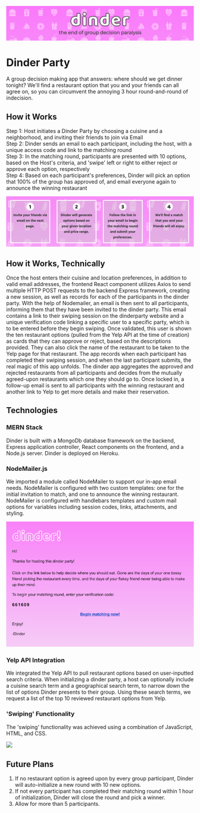 ![](assets/banner.png)

# Dinder Party 
A group decision making app that answers: where should we get dinner tonight?	We'll find a restaurant option that you and your friends can all agree on, so you can circumvent the annoying 3 hour round-and-round of indecision. 

## How it Works
Step 1: Host initiates a Dinder Party by choosing a cuisine and a neighborhood, and inviting their friends to join via Email<br>
Step 2: Dinder sends an email to each participant, including the host, with a unique access code and link to the matching round<br>
Step 3: In the matching round, participants are presented with 10 options, based on the Host's criteria, and 'swipe' left or right to either reject or approve each option, respectively<br>
Step 4: Based on each participant's preferences, Dinder will pick an option that 100% of the group has approved of, and email everyone again to announce the winning restaurant<br>

![](assets/readme/howitworks.png)

## How it Works, Technically 
Once the host enters their cuisine and location preferences, in addition to valid email addresses, the frontend React component utilizes Axios to send multiple HTTP POST requests to the backend Express framework, creating a new session, as well as records for each of the participants in the dinder party. With the help of Nodemailer, an email is then sent to all participants, informing them that they have been invited to the dinder party. This email contains a link to their swiping session on the dinderparty website and a unique verification code linking a specific user to a specific party, which is to be entered before they begin swiping. Once validated, this user is shown the ten restaurant options (pulled from the Yelp API at the time of creation) as cards that they can approve or reject, based on the descriptions provided. They can also click the name of the restaurant to be taken to the Yelp page for that restaurant. The app records when each participant has completed their swiping session, and when the last participant submits, the real magic of this app unfolds. The dinder app aggregates the approved and rejected restaurants from all participants and decides from the mutually agreed-upon restaurants which one they should go to. Once locked in, a follow-up email is sent to all participants with the winning restaurant and another link to Yelp to get more details and make their reservation.

## Technologies 
### MERN Stack
Dinder is built with a MongoDb database framework on the backend, Express application controller, React components on the frontend, and a Node.js server. Dinder is deployed on Heroku. <br>

### NodeMailer.js
We imported a module called NodeMailer to support our in-app email needs. NodeMailer is configured with two custom templates: one for the initial invitation to match, and one to announce the winning restaurant. NodeMailer is configured with handlebars templates and custom mail options for variables including session codes, links, attachments, and styling. <br>

![](assets/readme/email.png)

### Yelp API Integration
We integrated the Yelp API to pull restaurant options based on user-inputted search criteria. When initializing a dinder party, a host can optionally include a cuisine search term and a geographical search term, to narrow down the list of options Dinder presents to their group. Using these search terms, we request a list of the top 10 reviewed restaurant options from Yelp. <br>


### 'Swiping' Functionality 
The 'swiping' functionality was achieved using a combination of JavaScript, HTML, and CSS. <br>

![](assets/readme/swiping.gif)

## Future Plans
1) If no restaurant option is agreed upon by every group participant, Dinder will auto-initialize a new round with 10 new options. <br>
2) If not every participant has completed their matching round within 1 hour of initialization, Dinder will close the round and pick a winner. <br>
3) Allow for more than 5 participants.

